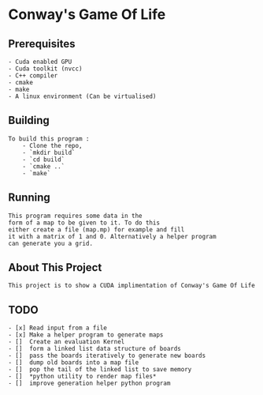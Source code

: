 # Conway's Game Of Life 

## Prerequisites
    - Cuda enabled GPU
    - Cuda toolkit (nvcc)
    - C++ compiler
    - cmake
    - make
    - A linux environment (Can be virtualised)

## Building
    To build this program :
        - Clone the repo,
        - `mkdir build`
        - `cd build`
        - `cmake ..`
        - `make`

## Running
    This program requires some data in the 
    form of a map to be given to it. To do this
    either create a file (map.mp) for example and fill 
    it with a matrix of 1 and 0. Alternatively a helper program
    can generate you a grid.

## About This Project
    This project is to show a CUDA implimentation of Conway's Game Of Life 


## TODO
    - [x] Read input from a file
    - [x] Make a helper program to generate maps
    - []  Create an evaluation Kernel
    - []  form a linked list data structure of boards
    - []  pass the boards iteratively to generate new boards
    - []  dump old boards into a map file
    - []  pop the tail of the linked list to save memory
    - []  *python utility to render map files*
    - []  improve generation helper python program
